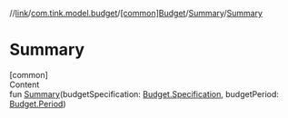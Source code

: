 //[link](../../../index.md)/[com.tink.model.budget](../../index.md)/[[common]Budget](../index.md)/[Summary](index.md)/[Summary](-summary.md)



# Summary  
[common]  
Content  
fun [Summary](-summary.md)(budgetSpecification: [Budget.Specification](../-specification/index.md), budgetPeriod: [Budget.Period](../-period/index.md))  



